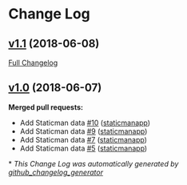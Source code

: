 # Change Log

## [v1.1](https://github.com/githubvinod/devlhealthcareguy/tree/v1.1) (2018-06-08)
[Full Changelog](https://github.com/githubvinod/devlhealthcareguy/compare/v1.0...v1.1)

## [v1.0](https://github.com/githubvinod/devlhealthcareguy/tree/v1.0) (2018-06-07)
**Merged pull requests:**

- Add Staticman data [\#10](https://github.com/githubvinod/devlhealthcareguy/pull/10) ([staticmanapp](https://github.com/staticmanapp))
- Add Staticman data [\#9](https://github.com/githubvinod/devlhealthcareguy/pull/9) ([staticmanapp](https://github.com/staticmanapp))
- Add Staticman data [\#7](https://github.com/githubvinod/devlhealthcareguy/pull/7) ([staticmanapp](https://github.com/staticmanapp))
- Add Staticman data [\#5](https://github.com/githubvinod/devlhealthcareguy/pull/5) ([staticmanapp](https://github.com/staticmanapp))



\* *This Change Log was automatically generated by [github_changelog_generator](https://github.com/skywinder/Github-Changelog-Generator)*